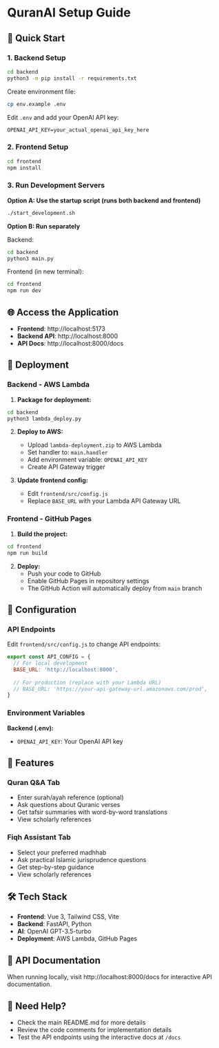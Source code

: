 # QuranAI Setup Guide

## 🚀 Quick Start

### 1. Backend Setup

```bash
cd backend
python3 -m pip install -r requirements.txt
```

Create environment file:
```bash
cp env.example .env
```

Edit `.env` and add your OpenAI API key:
```
OPENAI_API_KEY=your_actual_openai_api_key_here
```

### 2. Frontend Setup

```bash
cd frontend
npm install
```

### 3. Run Development Servers

**Option A: Use the startup script (runs both backend and frontend)**
```bash
./start_development.sh
```

**Option B: Run separately**

Backend:
```bash
cd backend
python3 main.py
```

Frontend (in new terminal):
```bash
cd frontend
npm run dev
```

## 🌐 Access the Application

- **Frontend**: http://localhost:5173
- **Backend API**: http://localhost:8000
- **API Docs**: http://localhost:8000/docs

## 📡 Deployment

### Backend - AWS Lambda

1. **Package for deployment:**
```bash
cd backend
python3 lambda_deploy.py
```

2. **Deploy to AWS:**
   - Upload `lambda-deployment.zip` to AWS Lambda
   - Set handler to: `main.handler`
   - Add environment variable: `OPENAI_API_KEY`
   - Create API Gateway trigger

3. **Update frontend config:**
   - Edit `frontend/src/config.js`
   - Replace `BASE_URL` with your Lambda API Gateway URL

### Frontend - GitHub Pages

1. **Build the project:**
```bash
cd frontend
npm run build
```

2. **Deploy:**
   - Push your code to GitHub
   - Enable GitHub Pages in repository settings
   - The GitHub Action will automatically deploy from `main` branch

## 🔧 Configuration

### API Endpoints
Edit `frontend/src/config.js` to change API endpoints:

```javascript
export const API_CONFIG = {
  // For local development
  BASE_URL: 'http://localhost:8000',
  
  // For production (replace with your Lambda URL)
  // BASE_URL: 'https://your-api-gateway-url.amazonaws.com/prod',
}
```

### Environment Variables

**Backend (.env):**
- `OPENAI_API_KEY`: Your OpenAI API key

## 🎯 Features

### Quran Q&A Tab
- Enter surah/ayah reference (optional)
- Ask questions about Quranic verses
- Get tafsir summaries with word-by-word translations
- View scholarly references

### Fiqh Assistant Tab
- Select your preferred madhhab
- Ask practical Islamic jurisprudence questions
- Get step-by-step guidance
- View scholarly references

## 🛠️ Tech Stack

- **Frontend**: Vue 3, Tailwind CSS, Vite
- **Backend**: FastAPI, Python
- **AI**: OpenAI GPT-3.5-turbo
- **Deployment**: AWS Lambda, GitHub Pages

## 📝 API Documentation

When running locally, visit http://localhost:8000/docs for interactive API documentation.

## 🤝 Need Help?

- Check the main README.md for more details
- Review the code comments for implementation details
- Test the API endpoints using the interactive docs at `/docs`
